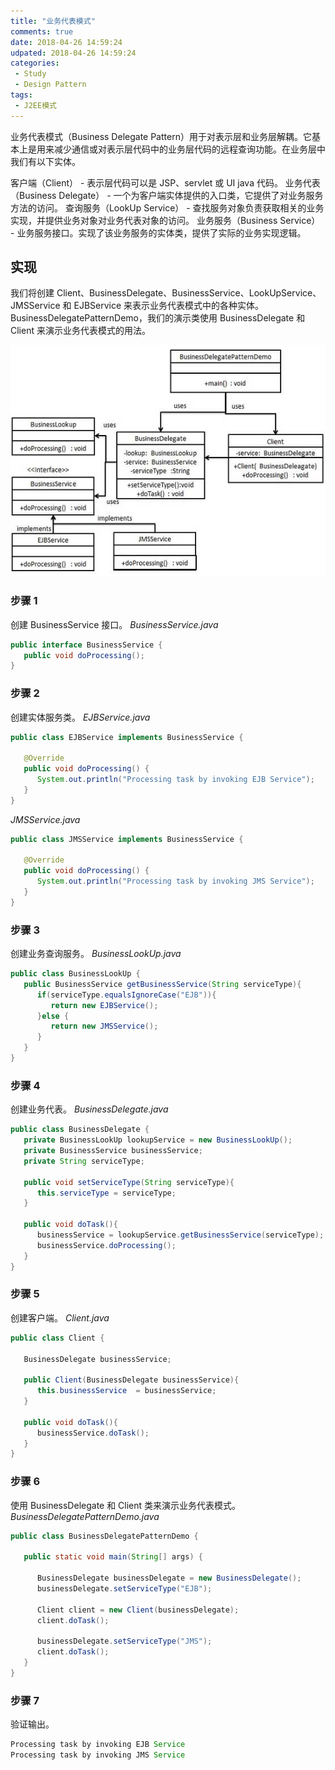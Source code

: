 ```yaml
---
title: "业务代表模式"
comments: true
date: 2018-04-26 14:59:24
udpated: 2018-04-26 14:59:24
categories:
 - Study
 - Design Pattern
tags:
 - J2EE模式
---
```


业务代表模式（Business Delegate Pattern）用于对表示层和业务层解耦。它基本上是用来减少通信或对表示层代码中的业务层代码的远程查询功能。在业务层中我们有以下实体。

客户端（Client） - 表示层代码可以是 JSP、servlet 或 UI java 代码。
业务代表（Business Delegate） - 一个为客户端实体提供的入口类，它提供了对业务服务方法的访问。
查询服务（LookUp Service） - 查找服务对象负责获取相关的业务实现，并提供业务对象对业务代表对象的访问。
业务服务（Business Service） - 业务服务接口。实现了该业务服务的实体类，提供了实际的业务实现逻辑。

## 实现
我们将创建 Client、BusinessDelegate、BusinessService、LookUpService、JMSService 和 EJBService 来表示业务代表模式中的各种实体。
BusinessDelegatePatternDemo，我们的演示类使用 BusinessDelegate 和 Client 来演示业务代表模式的用法。

![](/images/design-pattern/business_delegate_pattern_uml_diagram.jpg)
<!-- more -->

### 步骤 1
创建 BusinessService 接口。
*BusinessService.java*
```java
public interface BusinessService {
   public void doProcessing();
}
```

### 步骤 2
创建实体服务类。
*EJBService.java*
```java
public class EJBService implements BusinessService {

   @Override
   public void doProcessing() {
      System.out.println("Processing task by invoking EJB Service");
   }
}
```
*JMSService.java*
```java
public class JMSService implements BusinessService {

   @Override
   public void doProcessing() {
      System.out.println("Processing task by invoking JMS Service");
   }
}
```

### 步骤 3
创建业务查询服务。
*BusinessLookUp.java*
```java
public class BusinessLookUp {
   public BusinessService getBusinessService(String serviceType){
      if(serviceType.equalsIgnoreCase("EJB")){
         return new EJBService();
      }else {
         return new JMSService();
      }
   }
}
```

### 步骤 4
创建业务代表。
*BusinessDelegate.java*
```java
public class BusinessDelegate {
   private BusinessLookUp lookupService = new BusinessLookUp();
   private BusinessService businessService;
   private String serviceType;

   public void setServiceType(String serviceType){
      this.serviceType = serviceType;
   }

   public void doTask(){
      businessService = lookupService.getBusinessService(serviceType);
      businessService.doProcessing();
   }
}
```

### 步骤 5
创建客户端。
*Client.java*
```java
public class Client {

   BusinessDelegate businessService;

   public Client(BusinessDelegate businessService){
      this.businessService  = businessService;
   }

   public void doTask(){
      businessService.doTask();
   }
}
```

### 步骤 6
使用 BusinessDelegate 和 Client 类来演示业务代表模式。
*BusinessDelegatePatternDemo.java*
```java
public class BusinessDelegatePatternDemo {

   public static void main(String[] args) {

      BusinessDelegate businessDelegate = new BusinessDelegate();
      businessDelegate.setServiceType("EJB");

      Client client = new Client(businessDelegate);
      client.doTask();

      businessDelegate.setServiceType("JMS");
      client.doTask();
   }
}
```

### 步骤 7
验证输出。
```java
Processing task by invoking EJB Service
Processing task by invoking JMS Service
```
